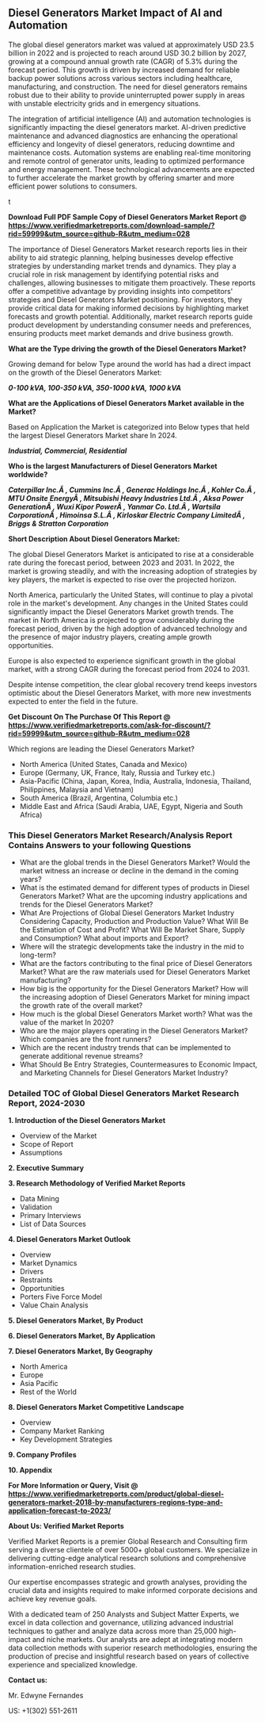 <h2>Diesel Generators Market Impact of AI and Automation</h2><p>The global diesel generators market was valued at approximately USD 23.5 billion in 2022 and is projected to reach around USD 30.2 billion by 2027, growing at a compound annual growth rate (CAGR) of 5.3% during the forecast period. This growth is driven by increased demand for reliable backup power solutions across various sectors including healthcare, manufacturing, and construction. The need for diesel generators remains robust due to their ability to provide uninterrupted power supply in areas with unstable electricity grids and in emergency situations.</p><p>The integration of artificial intelligence (AI) and automation technologies is significantly impacting the diesel generators market. AI-driven predictive maintenance and advanced diagnostics are enhancing the operational efficiency and longevity of diesel generators, reducing downtime and maintenance costs. Automation systems are enabling real-time monitoring and remote control of generator units, leading to optimized performance and energy management. These technological advancements are expected to further accelerate the market growth by offering smarter and more efficient power solutions to consumers.</p>t</p><p id="" class=""><strong>Download Full PDF Sample Copy of Diesel Generators Market Report @ <a href="https://www.verifiedmarketreports.com/download-sample/?rid=59999&utm_source=github-R&utm_medium=028" target="_blank">https://www.verifiedmarketreports.com/download-sample/?rid=59999&utm_source=github-R&utm_medium=028</a></strong></p><p>The importance of&nbsp;Diesel Generators Market research reports lies in their ability to aid strategic planning, helping businesses develop effective strategies by understanding market trends and dynamics. They play a crucial role in risk management by identifying potential risks and challenges, allowing businesses to mitigate them proactively. These reports offer a competitive advantage by providing insights into competitors' strategies and Diesel Generators Market positioning. For investors, they provide critical data for making informed decisions by highlighting market forecasts and growth potential. Additionally, market research reports guide product development by understanding consumer needs and preferences, ensuring products meet market demands and drive business growth.</p><p><strong>What are the&nbsp;Type driving the growth of the Diesel Generators Market?</strong></p><p id="" class="">Growing demand for below Type around the world has had a direct impact on the growth of the Diesel Generators Market:</p><em><strong>0-100 kVA, 100-350 kVA, 350-1000 kVA, 1000 kVA</strong></em></p><strong>What are the&nbsp;Applications&nbsp;of Diesel Generators Market available in the Market?</strong></p><p id="" class="">Based on Application the Market is categorized into Below types that held the largest Diesel Generators Market share In 2024.</p><em><strong>Industrial, Commercial, Residential</strong></em></p><strong>Who is the largest Manufacturers of Diesel Generators Market worldwide?</strong></p><p><em><strong>Caterpillar Inc.Â , Cummins Inc.Â , Generac Holdings Inc.Â , Kohler Co.Â , MTU Onsite EnergyÂ , Mitsubishi Heavy Industries Ltd.Â , Aksa Power GenerationÂ , Wuxi Kipor PowerÂ , Yanmar Co. Ltd.Â , Wartsila CorporationÂ , Himoinsa S.L.Â , Kirloskar Electric Company LimitedÂ , Briggs & Stratton Corporation</strong></em></p><p id="" class=""><strong>Short Description About Diesel Generators Market:</strong></p><p>The global Diesel Generators Market is anticipated to rise at a considerable rate during the forecast period, between 2023 and 2031. In 2022, the market is growing steadily, and with the increasing adoption of strategies by key players, the market is expected to rise over the projected horizon.</p><p>North America, particularly the United States, will continue to play a pivotal role in the market's development. Any changes in the United States could significantly impact the Diesel Generators Market growth trends. The market in North America is projected to grow considerably during the forecast period, driven by the high adoption of advanced technology and the presence of major industry players, creating ample growth opportunities.</p><p>Europe is also expected to experience significant growth in the global market, with a strong CAGR during the forecast period from 2024 to 2031.</p><p>Despite intense competition, the clear global recovery trend keeps investors optimistic about the Diesel Generators Market, with more new investments expected to enter the field in the future.</p><p id="" class=""><strong>Get Discount On The Purchase Of This Report @ <a href="https://www.verifiedmarketreports.com/ask-for-discount/?rid=59999&utm_source=github-R&utm_medium=028" target="_blank">https://www.verifiedmarketreports.com/ask-for-discount/?rid=59999&utm_source=github-R&utm_medium=028</a></strong></p>Which regions are leading the Diesel Generators Market?</p><ul><li>North America (United States, Canada and Mexico)</li><li>Europe (Germany, UK, France, Italy, Russia and Turkey etc.)</li><li>Asia-Pacific (China, Japan, Korea, India, Australia, Indonesia, Thailand, Philippines, Malaysia and Vietnam)</li><li>South America (Brazil, Argentina, Columbia etc.)</li><li>Middle East and Africa (Saudi Arabia, UAE, Egypt, Nigeria and South Africa)</li></ul><h3 id="" class="">This Diesel Generators Market Research/Analysis Report Contains Answers to your following Questions</h3><ul><li>What are the global trends in the Diesel Generators Market? Would the market witness an increase or decline in the demand in the coming years?</li><li>What is the estimated demand for different types of products in Diesel Generators Market? What are the upcoming industry applications and trends for the Diesel Generators Market?</li><li>What Are Projections of Global Diesel Generators Market Industry Considering Capacity, Production and Production Value? What Will Be the Estimation of Cost and Profit? What Will Be Market Share, Supply and Consumption? What about imports and Export?</li><li>Where will the strategic developments take the industry in the mid to long-term?</li><li>What are the factors contributing to the final price of Diesel Generators Market? What are the raw materials used for Diesel Generators Market manufacturing?</li><li>How big is the opportunity for the Diesel Generators Market? How will the increasing adoption of Diesel Generators Market for mining impact the growth rate of the overall market?</li><li>How much is the global Diesel Generators Market worth? What was the value of the market In 2020?</li><li>Who are the major players operating in the Diesel Generators Market? Which companies are the front runners?</li><li>Which are the recent industry trends that can be implemented to generate additional revenue streams?</li><li>What Should Be Entry Strategies, Countermeasures to Economic Impact, and Marketing Channels for Diesel Generators Market Industry?</li></ul><h3 id="" class="">Detailed TOC of Global Diesel Generators Market Research Report, 2024-2030</h3><p id="" class=""><strong>1. Introduction of the Diesel Generators Market</strong></p><ul><li>Overview of the Market</li><li>Scope of Report</li><li>Assumptions</li></ul><p id="" class=""><strong>2. Executive Summary</strong></p><p id="" class=""><strong>3. Research Methodology of Verified Market Reports</strong></p><ul><li>Data Mining</li><li>Validation</li><li>Primary Interviews</li><li>List of Data Sources</li></ul><p id="" class=""><strong>4. Diesel Generators Market Outlook</strong></p><ul><li>Overview</li><li>Market Dynamics</li><li>Drivers</li><li>Restraints</li><li>Opportunities</li><li>Porters Five Force Model</li><li>Value Chain Analysis</li></ul><p id="" class=""><strong>5. Diesel Generators Market, By Product</strong></p><p id="" class=""><strong>6. Diesel Generators Market, By Application</strong></p><p id="" class=""><strong>7. Diesel Generators Market, By Geography</strong></p><ul><li>North America</li><li>Europe</li><li>Asia Pacific</li><li>Rest of the World</li></ul><p id="" class=""><strong>8. Diesel Generators Market Competitive Landscape</strong></p><ul><li>Overview</li><li>Company Market Ranking</li><li>Key Development Strategies</li></ul><p id="" class=""><strong>9. Company Profiles</strong></p><p id="" class=""><strong>10. Appendix</strong></p><p id="" class=""><strong>For More Information or Query, Visit @ <a href="https://www.verifiedmarketreports.com/product/global-diesel-generators-market-2018-by-manufacturers-regions-type-and-application-forecast-to-2023/" target="_blank">https://www.verifiedmarketreports.com/product/global-diesel-generators-market-2018-by-manufacturers-regions-type-and-application-forecast-to-2023/</a></strong></p><p id="" class=""><strong>About Us: Verified Market Reports</strong></p><p id="" class="">Verified Market Reports is a premier Global Research and Consulting firm serving a diverse clientele of over 5000+ global customers. We specialize in delivering cutting-edge analytical research solutions and comprehensive information-enriched research studies.</p><p id="" class="">Our expertise encompasses strategic and growth analyses, providing the crucial data and insights required to make informed corporate decisions and achieve key revenue goals.</p><p id="" class="">With a dedicated team of 250 Analysts and Subject Matter Experts, we excel in data collection and governance, utilizing advanced industrial techniques to gather and analyze data across more than 25,000 high-impact and niche markets. Our analysts are adept at integrating modern data collection methods with superior research methodologies, ensuring the production of precise and insightful research based on years of collective experience and specialized knowledge.</p><p id="" class=""><strong>Contact us:</strong></p><p id="" class="">Mr. Edwyne Fernandes</p><p id="" class="">US: +1(302) 551-2611</p>